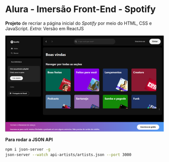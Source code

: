 # Alura - Imersão Front-End - Spotify

**Projeto** de recriar a página inicial do *Spotify* por meio do HTML, CSS e JavaScript.
*Extra:* Versão em ReactJS

![Spotify Front](screen.png)

**Para rodar a JSON API**
```bash
npm i json-server -g
json-server --watch api-artists/artists.json --port 3000
```




